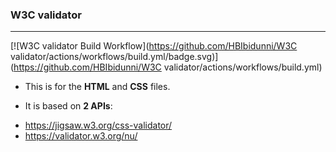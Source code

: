 ### W3C validator
-----------

[![W3C validator Build Workflow](https://github.com/HBIbidunni/W3C validator/actions/workflows/build.yml/badge.svg)](https://github.com/HBIbidunni/W3C validator/actions/workflows/build.yml) 

* This is for the __HTML__ and __CSS__ files.

* It is based on __2 APIs__:
- https://jigsaw.w3.org/css-validator/
- https://validator.w3.org/nu/
